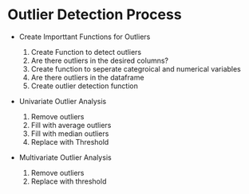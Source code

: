 
# Outlier Detection Process

* Create Importtant Functions for Outliers
  1. Create Function to detect outliers
  2. Are there outliers in the desired columns?
  3. Create function to seperate categroical and numerical variables
  4. Are there outliers in the dataframe
  5. Create outlier detection function

* Univariate Outlier Analysis
  1. Remove outliers
  2. Fill with average outliers
  3. Fill with median outliers
  4. Replace with Threshold

* Multivariate Outlier Analysis
  1. Remove outliers
  2. Replace with threshold
